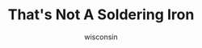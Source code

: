 ---
media: "images/rounds/round_1/not_a_soldering_iron.png"
media_type: image
type: art
title: That's Not A Soldering Iron
author: [wisconsin]
desc: REL mistakes Kafka Hayes for a soldering iron, and brings her to Tank Transfer.
---